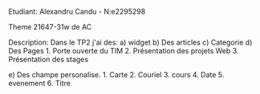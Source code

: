 Etudiant: Alexandru Candu - N:e2295298

Theme 21647-31w de AC

Description: Dans le TP2 j'ai des:
a) widget
b) Des articles
c) Categorie
d) Des Pages 1. Porte ouverte du TIM
             2. Présentation des projets Web
             3. Présentation des stages

e) Des champe personalise. 
    1. Carte
    2. Couriel
    3. cours
    4. Date
    5. evenement
    6. Titre

